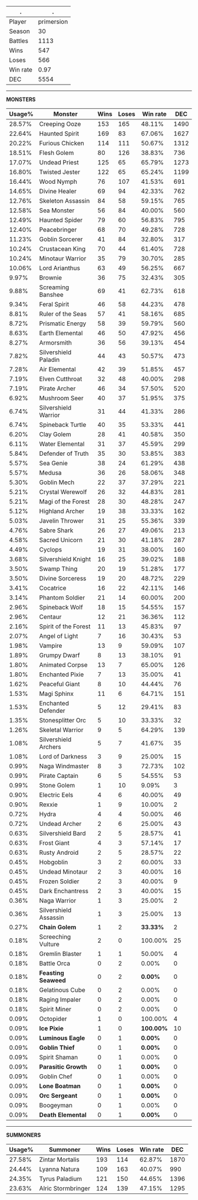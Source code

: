 .|.
|-|-
Player|primersion
Season|30
Battles|1113
Wins|547
Loses|566
Win rate|0.97
DEC|5554

---
**MONSTERS**

Usage%|Monster|Wins|Loses|Win rate|DEC|
-|-|-|-|-|-|
28.57%|Creeping Ooze|153|165|48.11%|1490|
22.64%|Haunted Spirit|169|83|67.06%|1627|
20.22%|Furious Chicken|114|111|50.67%|1312|
18.51%|Flesh Golem|80|126|38.83%|736|
17.07%|Undead Priest|125|65|65.79%|1273|
16.80%|Twisted Jester|122|65|65.24%|1199|
16.44%|Wood Nymph|76|107|41.53%|691|
14.65%|Divine Healer|69|94|42.33%|762|
12.76%|Skeleton Assassin|84|58|59.15%|765|
12.58%|Sea Monster|56|84|40.00%|560|
12.49%|Haunted Spider|79|60|56.83%|795|
12.40%|Peacebringer|68|70|49.28%|728|
11.23%|Goblin Sorcerer|41|84|32.80%|317|
10.24%|Crustacean King|70|44|61.40%|728|
10.24%|Minotaur Warrior|35|79|30.70%|285|
10.06%|Lord Arianthus|63|49|56.25%|667|
9.97%|Brownie|36|75|32.43%|305|
9.88%|Screaming Banshee|69|41|62.73%|618|
9.34%|Feral Spirit|46|58|44.23%|478|
8.81%|Ruler of the Seas|57|41|58.16%|685|
8.72%|Prismatic Energy|58|39|59.79%|560|
8.63%|Earth Elemental|46|50|47.92%|456|
8.27%|Armorsmith|36|56|39.13%|454|
7.82%|Silvershield Paladin|44|43|50.57%|473|
7.28%|Air Elemental|42|39|51.85%|457|
7.19%|Elven Cutthroat|32|48|40.00%|298|
7.19%|Pirate Archer|46|34|57.50%|520|
6.92%|Mushroom Seer|40|37|51.95%|375|
6.74%|Silvershield Warrior|31|44|41.33%|286|
6.74%|Spineback Turtle|40|35|53.33%|441|
6.20%|Clay Golem|28|41|40.58%|350|
6.11%|Water Elemental|31|37|45.59%|299|
5.84%|Defender of Truth|35|30|53.85%|383|
5.57%|Sea Genie|38|24|61.29%|438|
5.57%|Medusa|36|26|58.06%|348|
5.30%|Goblin Mech|22|37|37.29%|221|
5.21%|Crystal Werewolf|26|32|44.83%|281|
5.21%|Magi of the Forest|28|30|48.28%|247|
5.12%|Highland Archer|19|38|33.33%|162|
5.03%|Javelin Thrower|31|25|55.36%|339|
4.76%|Sabre Shark|26|27|49.06%|213|
4.58%|Sacred Unicorn|21|30|41.18%|287|
4.49%|Cyclops|19|31|38.00%|160|
3.68%|Silvershield Knight|16|25|39.02%|188|
3.50%|Swamp Thing|20|19|51.28%|177|
3.50%|Divine Sorceress|19|20|48.72%|229|
3.41%|Cocatrice|16|22|42.11%|146|
3.14%|Phantom Soldier|21|14|60.00%|200|
2.96%|Spineback Wolf|18|15|54.55%|157|
2.96%|Centaur|12|21|36.36%|112|
2.16%|Spirit of the Forest|11|13|45.83%|97|
2.07%|Angel of Light|7|16|30.43%|53|
1.98%|Vampire|13|9|59.09%|107|
1.89%|Grumpy Dwarf|8|13|38.10%|91|
1.80%|Animated Corpse|13|7|65.00%|126|
1.80%|Enchanted Pixie|7|13|35.00%|41|
1.62%|Peaceful Giant|8|10|44.44%|76|
1.53%|Magi Sphinx|11|6|64.71%|151|
1.53%|Enchanted Defender|5|12|29.41%|83|
1.35%|Stonesplitter Orc|5|10|33.33%|32|
1.26%|Skeletal Warrior|9|5|64.29%|139|
1.08%|Silvershield Archers|5|7|41.67%|35|
1.08%|Lord of Darkness|3|9|25.00%|15|
0.99%|Naga Windmaster|8|3|72.73%|102|
0.99%|Pirate Captain|6|5|54.55%|53|
0.99%|Stone Golem|1|10|9.09%|3|
0.90%|Electric Eels|4|6|40.00%|49|
0.90%|Rexxie|1|9|10.00%|2|
0.72%|Hydra|4|4|50.00%|46|
0.72%|Undead Archer|2|6|25.00%|43|
0.63%|Silvershield Bard|2|5|28.57%|41|
0.63%|Frost Giant|4|3|57.14%|17|
0.63%|Rusty Android|2|5|28.57%|22|
0.45%|Hobgoblin|3|2|60.00%|33|
0.45%|Undead Minotaur|2|3|40.00%|16|
0.45%|Frozen Soldier|2|3|40.00%|9|
0.45%|Dark Enchantress|2|3|40.00%|15|
0.36%|Naga Warrior|1|3|25.00%|2|
0.36%|Silvershield Assassin|1|3|25.00%|13|
0.27%|**Chain Golem**|1|2|**33.33%**|2|
0.18%|Screeching Vulture|2|0|100.00%|25|
0.18%|Gremlin Blaster|1|1|50.00%|4|
0.18%|Battle Orca|0|2|0.00%|0|
0.18%|**Feasting Seaweed**|0|2|**0.00%**|0|
0.18%|Gelatinous Cube|0|2|0.00%|0|
0.18%|Raging Impaler|0|2|0.00%|0|
0.18%|Spirit Miner|0|2|0.00%|0|
0.09%|Octopider|1|0|100.00%|4|
0.09%|**Ice Pixie**|1|0|**100.00%**|10|
0.09%|**Luminous Eagle**|0|1|**0.00%**|0|
0.09%|**Goblin Thief**|0|1|**0.00%**|0|
0.09%|Spirit Shaman|0|1|0.00%|0|
0.09%|**Parasitic Growth**|0|1|**0.00%**|0|
0.09%|Goblin Chef|0|1|0.00%|0|
0.09%|**Lone Boatman**|0|1|**0.00%**|0|
0.09%|**Orc Sergeant**|0|1|**0.00%**|0|
0.09%|Boogeyman|0|1|0.00%|0|
0.09%|**Death Elemental**|0|1|**0.00%**|0|

---
**SUMMONERS**

Usage%|Summoner|Wins|Loses|Win rate|DEC|
-|-|-|-|-|-|
27.58%|Zintar Mortalis|193|114|62.87%|1870|
24.44%|Lyanna Natura|109|163|40.07%|990|
24.35%|Tyrus Paladium|121|150|44.65%|1396|
23.63%|Alric Stormbringer|124|139|47.15%|1295|
